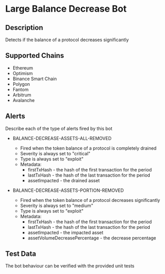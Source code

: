 # Large Balance Decrease Bot

## Description

Detects if the balance of a protocol decreases significantly

## Supported Chains

- Ethereum
- Optimism
- Binance Smart Chain
- Polygon
- Fantom
- Arbitrum
- Avalanche

## Alerts

Describe each of the type of alerts fired by this bot

- BALANCE-DECREASE-ASSETS-ALL-REMOVED
  - Fired when the token balance of a protocol is completely drained
  - Severity is always set to "critical"
  - Type is always set to "exploit"
  - Metadata:
    - firstTxHash - the hash of the first transaction for the period
    - lastTxHash - the hash of the last transaction for the period
    - assetImpacted - the drained asset

- BALANCE-DECREASE-ASSETS-PORTION-REMOVED
  - Fired when the token balance of a protocol decreases significantly
  - Severity is always set to "medium"
  - Type is always set to "exploit"
  - Metadata:
    - firstTxHash - the hash of the first transaction for the period
    - lastTxHash - the hash of the last transaction for the period
    - assetImpacted - the impacted asset
    - assetVolumeDecreasePercentage - the decrease percentage

## Test Data

The bot behaviour can be verified with the provided unit tests